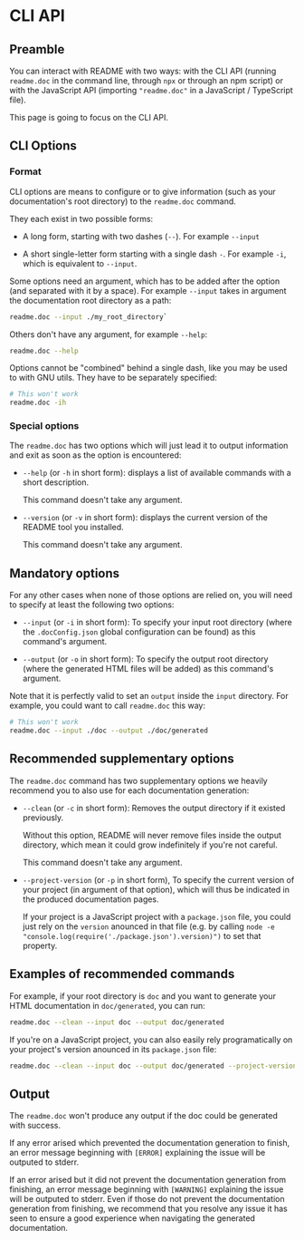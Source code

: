 # CLI API

## Preamble

You can interact with README with two ways: with the CLI API (running
`readme.doc` in the command line, through `npx` or through an npm script) or
with the JavaScript API (importing `"readme.doc"` in a JavaScript / TypeScript
file).

This page is going to focus on the CLI API.

## CLI Options

### Format

CLI options are means to configure or to give information (such as your
documentation's root directory) to the `readme.doc` command.

They each exist in two possible forms:

- A long form, starting with two dashes (`--`). For example `--input`

- A short single-letter form starting with a single dash `-`. For example `-i`,
  which is equivalent to `--input`.

Some options need an argument, which has to be added after the option (and
separated with it by a space). For example `--input` takes in argument the
documentation root directory as a path:

```sh
readme.doc --input ./my_root_directory`
```

Others don't have any argument, for example `--help`:

```sh
readme.doc --help
```

Options cannot be "combined" behind a single dash, like you may be used to with
GNU utils. They have to be separately specified:

```sh
# This won't work
readme.doc -ih
```

### Special options

The `readme.doc` has two options which will just lead it to output information
and exit as soon as the option is encountered:

- `--help` (or `-h` in short form): displays a list of available commands with a
  short description.

  This command doesn't take any argument.

- `--version` (or `-v` in short form): displays the current version of the
  README tool you installed.

  This command doesn't take any argument.

## Mandatory options

For any other cases when none of those options are relied on, you will need to
specify at least the following two options:

- `--input` (or `-i` in short form): To specify your input root directory (where
  the `.docConfig.json` global configuration can be found) as this command's
  argument.

- `--output` (or `-o` in short form): To specify the output root directory
  (where the generated HTML files will be added) as this command's argument.

Note that it is perfectly valid to set an `output` inside the `input` directory.
For example, you could want to call `readme.doc` this way:

```sh
# This won't work
readme.doc --input ./doc --output ./doc/generated
```

## Recommended supplementary options

The `readme.doc` command has two supplementary options we heavily recommend you
to also use for each documentation generation:

- `--clean` (or `-c` in short form): Removes the output directory if it existed
  previously.

  Without this option, README will never remove files inside the output
  directory, which mean it could grow indefinitely if you're not careful.

  This command doesn't take any argument.

- `--project-version` (or `-p` in short form), To specify the current version of
  your project (in argument of that option), which will thus be indicated in the
  produced documentation pages.

  If your project is a JavaScript project with a `package.json` file, you could
  just rely on the `version` anounced in that file (e.g. by calling
  `node -e "console.log(require('./package.json').version)")` to set that
  property.

## Examples of recommended commands

For example, if your root directory is `doc` and you want to generate your HTML
documentation in `doc/generated`, you can run:

```sh
readme.doc --clean --input doc --output doc/generated
```

If you're on a JavaScript project, you can also easily rely programatically on
your project's version anounced in its `package.json` file:

```sh
readme.doc --clean --input doc --output doc/generated --project-version $(node -e "console.log(require('./package.json').version)")
```

## Output

The `readme.doc` won't produce any output if the doc could be generated with
success.

If any error arised which prevented the documentation generation to finish, an
error message beginning with `[ERROR]` explaining the issue will be outputed to
stderr.

If an error arised but it did not prevent the documentation generation from
finishing, an error message beginning with `[WARNING]` explaining the issue will
be outputed to stderr. Even if those do not prevent the documentation generation
from finishing, we recommend that you resolve any issue it has seen to ensure a
good experience when navigating the generated documentation.
